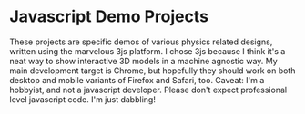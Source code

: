 # Javascript Demo Projects

These projects are specific demos of various physics related designs, written using the marvelous 3js platform. I chose 3js because I think it's a neat way to show interactive 3D models in a machine agnostic way. My main development target is Chrome, but hopefully they should work on both desktop and mobile variants of Firefox and Safari, too.  Caveat: I'm a hobbyist, and not a javascript developer. Please don't expect professional level javascript code. I'm just dabbling!